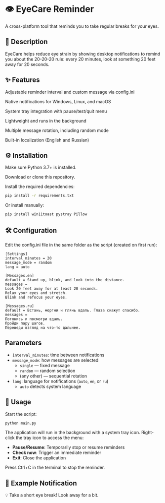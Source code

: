 # 👁️ EyeCare Reminder
A cross-platform tool that reminds you to take regular breaks for your eyes.

## 📝 Description
EyeCare helps reduce eye strain by showing desktop notifications to remind you about the 20-20-20 rule: every 20 minutes, look at something 20 feet away for 20 seconds.

## ✨ Features
Adjustable reminder interval and custom message via config.ini

Native notifications for Windows, Linux, and macOS

System tray integration with pause/test/quit menu

Lightweight and runs in the background

Multiple message rotation, including random mode

Built-in localization (English and Russian)

## ⚙️ Installation
Make sure Python 3.7+ is installed.

Download or clone this repository.

Install the required dependencies:

```bash
pip install -r requirements.txt
```

Or install manually:
```bash
pip install win11toast pystray Pillow
```

## 🛠️ Configuration
Edit the config.ini file in the same folder as the script (created on first run):

```
[Settings]
interval_minutes = 20
message_mode = random
lang = auto

[Messages.en]
default = Stand up, blink, and look into the distance.
messages =
Look 20 feet away for at least 20 seconds.
Relax your eyes and stretch.
Blink and refocus your eyes.

[Messages.ru]
default = Встань, моргни и глянь вдаль. Глаза скажут спасибо.
messages =
Потянись и посмотри вдаль.
Пройди пару шагов.
Переведи взгляд на что-то дальнее.
```
## Parameters
- `interval_minutes`: time between notifications  
- `message_mode`: how messages are selected  
  - `single` — fixed message  
  - `random` — random selection  
  - (any other) — sequential rotation  
- `lang`: language for notifications (`auto`, `en`, or `ru`)  
  - `auto` detects system language 

## 🚀 Usage
Start the script:

```bash
python main.py
```

The application will run in the background with a system tray icon. Right-click the tray icon to access the menu:

- **Pause/Resume**: Temporarily stop or resume reminders
- **Check now**: Trigger an immediate reminder
- **Exit**: Close the application

Press Ctrl+C in the terminal to stop the reminder.

## 🔔 Example Notification
💡 Take a short eye break! Look away for a bit.